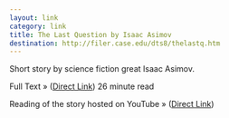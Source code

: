 ```yaml
---
layout: link
category: link
title: The Last Question by Isaac Asimov
destination: http://filer.case.edu/dts8/thelastq.htm
---
```

Short story by science fiction great Isaac Asimov.

Full Text &raquo; ([Direct Link][text]) <span class="meta">26 minute read</span>

Reading of the story hosted on YouTube &raquo; ([Direct Link][audio])

[text]: http://filer.case.edu/dts8/thelastq.htm
[audio]: http://youtube.com/watch?v=ojEq-tTjcc0
